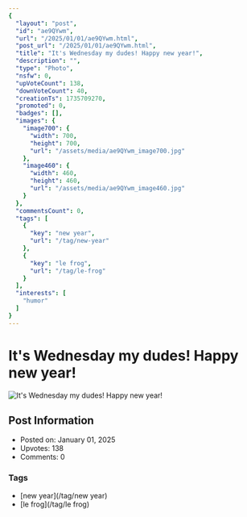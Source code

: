 ```yaml
---
{
  "layout": "post",
  "id": "ae9QYwm",
  "url": "/2025/01/01/ae9QYwm.html",
  "post_url": "/2025/01/01/ae9QYwm.html",
  "title": "It's Wednesday my dudes! Happy new year!",
  "description": "",
  "type": "Photo",
  "nsfw": 0,
  "upVoteCount": 138,
  "downVoteCount": 40,
  "creationTs": 1735709270,
  "promoted": 0,
  "badges": [],
  "images": {
    "image700": {
      "width": 700,
      "height": 700,
      "url": "/assets/media/ae9QYwm_image700.jpg"
    },
    "image460": {
      "width": 460,
      "height": 460,
      "url": "/assets/media/ae9QYwm_image460.jpg"
    }
  },
  "commentsCount": 0,
  "tags": [
    {
      "key": "new year",
      "url": "/tag/new-year"
    },
    {
      "key": "le frog",
      "url": "/tag/le-frog"
    }
  ],
  "interests": [
    "humor"
  ]
}
---
```


# It's Wednesday my dudes! Happy new year!

![It's Wednesday my dudes! Happy new year!](/assets/media/ae9QYwm_image700.jpg)

## Post Information

- Posted on: January 01, 2025
- Upvotes: 138
- Comments: 0

### Tags

- [new year](/tag/new year)
- [le frog](/tag/le frog)
